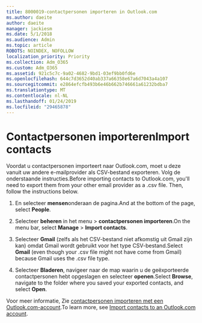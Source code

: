 ```yaml
---
title: 8000019-contactpersonen importeren in Outlook.com
ms.author: daeite
author: daeite
manager: jackiesm
ms.date: 5/1/2018
ms.audience: Admin
ms.topic: article
ROBOTS: NOINDEX, NOFOLLOW
localization_priority: Priority
ms.collection: Adm_O365
ms.custom: Adm_O365
ms.assetid: 921c5c7c-9a02-4682-9bd1-03ef9bb0fd6e
ms.openlocfilehash: 644c7d3652d40ab337a66358e67a6d7043a4a107
ms.sourcegitcommit: e2864efcfb493b6e46b662b746661a61232bdba7
ms.translationtype: MT
ms.contentlocale: nl-NL
ms.lasthandoff: 01/24/2019
ms.locfileid: "29465878"
---
```

# <a name="import-contacts"></a><span data-ttu-id="f5098-102">Contactpersonen importeren</span><span class="sxs-lookup"><span data-stu-id="f5098-102">Import contacts</span></span>

<span data-ttu-id="f5098-p101">Voordat u contactpersonen importeert naar Outlook.com, moet u deze vanuit uw andere e-mailprovider als CSV-bestand exporteren. Volg de onderstaande instructies.</span><span class="sxs-lookup"><span data-stu-id="f5098-p101">Before importing contacts to Outlook.com, you'll need to export them from your other email provider as a .csv file. Then, follow the instructions below.</span></span>
  
1. <span data-ttu-id="f5098-105">En selecteer **mensen**onderaan de pagina.</span><span class="sxs-lookup"><span data-stu-id="f5098-105">And at the bottom of the page, select **People**.</span></span> 
    
2. <span data-ttu-id="f5098-106">Selecteer **beheren** in het menu \> **contactpersonen importeren**.</span><span class="sxs-lookup"><span data-stu-id="f5098-106">On the menu bar, select **Manage** \> **Import contacts**.</span></span> 
    
3. <span data-ttu-id="f5098-107">Selecteer **Gmail** (zelfs als het CSV-bestand niet afkomstig uit Gmail zijn kan) omdat Gmail wordt gebruikt voor het type CSV-bestand.</span><span class="sxs-lookup"><span data-stu-id="f5098-107">Select **Gmail** (even though your .csv file might not have come from Gmail) because Gmail uses the .csv file type.</span></span> 
    
4. <span data-ttu-id="f5098-108">Selecteer **Bladeren**, navigeer naar de map waarin u de geëxporteerde contactpersonen hebt opgeslagen en selecteer **openen**.</span><span class="sxs-lookup"><span data-stu-id="f5098-108">Select **Browse**, navigate to the folder where you saved your exported contacts, and select **Open**.</span></span> 
    
<span data-ttu-id="f5098-109">Voor meer informatie, Zie [contactpersonen importeren met een Outlook.com-account](https://go.microsoft.com/fwlink/p/?linkid=873136).</span><span class="sxs-lookup"><span data-stu-id="f5098-109">To learn more, see [Import contacts to an Outlook.com account](https://go.microsoft.com/fwlink/p/?linkid=873136).</span></span>
  

